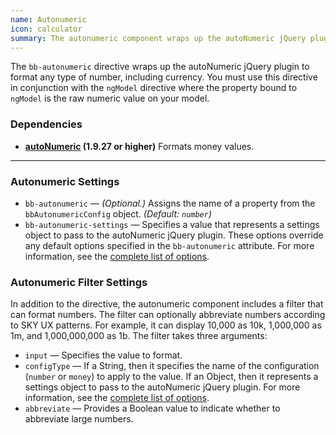 ```yaml
---
name: Autonumeric
icon: calculator
summary: The autonumeric component wraps up the autoNumeric jQuery plugin to format any type of number.
---
```


The `bb-autonumeric` directive wraps up the autoNumeric jQuery plugin to format any type of number, including currency. You must use this directive in conjunction with the `ngModel` directive where the property bound to `ngModel` is the raw numeric value on your model.

 ### Dependencies ###
 - **[autoNumeric](http://www.decorplanit.com/plugin/) (1.9.27 or higher)** Formats money values.

---

### Autonumeric Settings ###
 - `bb-autonumeric` &mdash; *(Optional.)* Assigns the name of a property from the `bbAutonumericConfig` object. *(Default: `number`)*
 - `bb-autonumeric-settings` &mdash; Specifies a value that represents a settings object to pass to the autoNumeric jQuery plugin. These options override any default options specified in the `bb-autonumeric` attribute. For more information, see the [complete list of options](http://www.decorplanit.com/plugin/).

### Autonumeric Filter Settings ###
In addition to the directive, the autonumeric component includes a filter that can format numbers. The filter can optionally abbreviate numbers according to SKY UX patterns. For example, it can display 10,000 as 10k, 1,000,000 as 1m, and 1,000,000,000 as 1b. The filter takes three arguments:

 - `input` &mdash; Specifies the value to format.
 - `configType` &mdash; If a String, then it specifies the name of the configuration (`number` or `money`) to apply to the value. If an Object, then it represents a settings object to pass to the autoNumeric jQuery plugin. For more information, see the [complete list of options](http://www.decorplanit.com/plugin/).
 - `abbreviate` &mdash; Provides a Boolean value to indicate whether to abbreviate large numbers.
